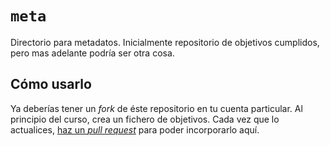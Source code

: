 `meta`
======

Directorio para metadatos. Inicialmente repositorio de objetivos
cumplidos, pero mas adelante podría ser otra cosa.

## Cómo usarlo

Ya deberías tener un *fork* de éste repositorio en tu cuenta particular. Al principio del curso, crea un fichero de objetivos. Cada vez que lo actualices, [haz un *pull request*](http://aprendegit.com/que-es-un-pull-request/) para poder incorporarlo aquí. 

